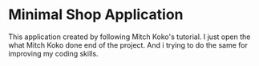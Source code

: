 # Minimal Shop Application

This application created by following Mitch Koko's tutorial. I just open the what Mitch Koko done end of the project. And i trying to do the same for improving my coding skills.


